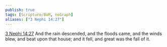 ```yaml
---
publish: true
tags: [Scripture/BoM, noGraph]
aliases: ["3 Nephi 14:27"]
---
```

[3 Nephi 14:27](https://churchofjesuschrist.org/study/scriptures/bofm/3-ne/14?lang=eng&id=p27#p27) And the rain descended, and the floods came, and the winds blew, and beat upon that house; and it fell, and great was the fall of it.




